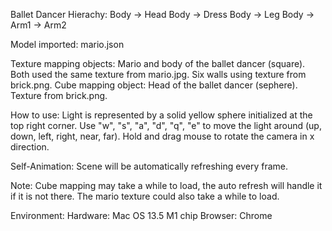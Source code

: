 Ballet Dancer Hierachy:
Body -> Head
Body -> Dress
Body -> Leg
Body -> Arm1 -> Arm2

Model imported:
mario.json

Texture mapping objects: Mario and body of the ballet dancer (square). Both used the same texture from mario.jpg. Six walls using texture from brick.png.
Cube mapping object: Head of the ballet dancer (sephere). Texture from brick.png.

How to use:
Light is represented by a solid yellow sphere initialized at the top right corner.
Use "w", "s", "a", "d", "q", "e" to move the light around (up, down, left, right, near, far).
Hold and drag mouse to rotate the camera in x direction.

Self-Animation: Scene will be automatically refreshing every frame.

Note:
Cube mapping may take a while to load, the auto refresh will handle it if it is not there.
The mario texture could also take a while to load.

Environment:
Hardware: Mac OS 13.5 M1 chip
Browser: Chrome
